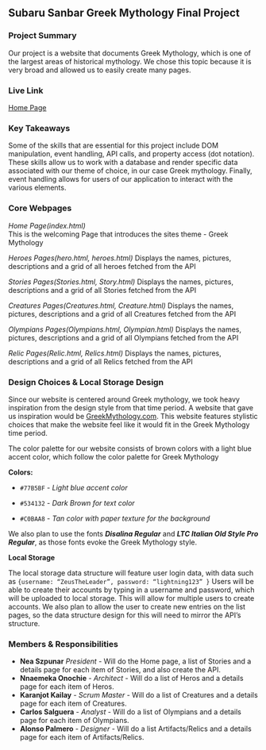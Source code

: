 ## Subaru Sanbar Greek Mythology Final Project

### Project Summary

Our project is a website that documents Greek Mythology, which is one of the largest areas of historical mythology. We
chose this topic because it is very broad and allowed us to easily create many pages.

### Live Link

[Home Page](https://nszp.github.io/newm-n-200-sanbar/final)

### Key Takeaways

Some of the skills that are essential for this project include DOM manipulation, event handling, API calls, and property
access (dot notation). These skills allow us to work with a database and render specific data associated with our theme
of choice, in our case Greek mythology. Finally, event handling allows for users of our application to interact with the
various elements.

### Core Webpages

*Home Page(index.html)*  
This is the welcoming Page that introduces the sites theme - Greek Mythology

*Heroes Pages(hero.html, heroes.html)*
Displays the names, pictures, descriptions and a grid of all heroes fetched from the API

*Stories Pages(Stories.html, Story.html)*
Displays the names, pictures, descriptions and a grid of all Stories fetched from the API

*Creatures Pages(Creatures.html, Creature.html)*
Displays the names, pictures, descriptions and a grid of all Creatures fetched from the API

*Olympians Pages(Olympians.html, Olympian.html)*
Displays the names, pictures, descriptions and a grid of all Olympians fetched from the API

*Relic Pages(Relic.html, Relics.html)*
Displays the names, pictures, descriptions and a grid of all Relics fetched from the API

### Design Choices & Local Storage Design

Since our website is centered around Greek mythology, we took heavy inspiration from the design style from that time
period. A website that gave us inspiration would be [GreekMythology.com](https://www.greekmythology.com/). This website
features stylistic choices that make the website feel like it would fit in the Greek Mythology time period.

The color palette for our website consists of brown colors with a light blue accent color, which follow the color
palette for Greek Mythology

**Colors:**

- `#77B5BF` - _Light blue accent color_

- `#534132` - _Dark Brown for text color_

- `#C0BAA8` - _Tan color with paper texture for the background_

We also plan to use the fonts _**Disalina Regular**_ and _**LTC Italian Old Style Pro Regular**_, as those fonts evoke
the Greek Mythology style.

**Local Storage**

The local storage data structure will feature user login data, with data such as
`{username: “ZeusTheLeader”, password: “lightning123” }` Users will be able to create their accounts by typing in a
username and password, which will be uploaded to local storage. This will allow for multiple users to create accounts.
We also plan to allow the user to create new entries on the list pages, so the data structure design for this will need
to mirror the API’s structure.

### Members & Responsibilities

- **Nea Szpunar** _President_ - Will do the Home page, a list of Stories and a details page for each item of Stories,
  and also create the API.
- **Nnaemeka Onochie** - _Architect_ - Will do a list of Heros and a details page for each item of Heros.
- **Karanjot Kailay** - _Scrum Master_ - Will do a list of Creatures and a details page for each item of Creatures.
- **Carlos Salguera** - _Analyst_ - Will do a list of Olympians and a details page for each item of Olympians.
- **Alonso Palmero** - _Designer_ - Will do a list Artifacts/Relics and a details page for each item of
  Artifacts/Relics.
